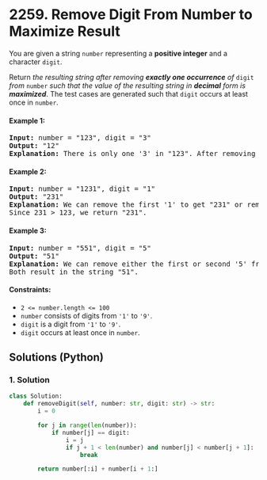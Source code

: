 # 2259. Remove Digit From Number to Maximize Result
You are given a string `number` representing a **positive integer** and a character `digit`.

Return *the resulting string after removing **exactly one occurrence** of* `digit` *from* `number` *such that the value of the resulting string in **decimal** form is **maximized***. The test cases are generated such that `digit` occurs at least once in `number`.

#### Example 1:
<pre>
<strong>Input:</strong> number = "123", digit = "3"
<strong>Output:</strong> "12"
<strong>Explanation:</strong> There is only one '3' in "123". After removing '3', the result is "12".
</pre>

#### Example 2:
<pre>
<strong>Input:</strong> number = "1231", digit = "1"
<strong>Output:</strong> "231"
<strong>Explanation:</strong> We can remove the first '1' to get "231" or remove the second '1' to get "123".
Since 231 > 123, we return "231".
</pre>

#### Example 3:
<pre>
<strong>Input:</strong> number = "551", digit = "5"
<strong>Output:</strong> "51"
<strong>Explanation:</strong> We can remove either the first or second '5' from "551".
Both result in the string "51".
</pre>

#### Constraints:
* `2 <= number.length <= 100`
* `number` consists of digits from `'1'` to `'9'`.
* `digit` is a digit from `'1'` to `'9'`.
* `digit` occurs at least once in `number`.

## Solutions (Python)

### 1. Solution
```Python
class Solution:
    def removeDigit(self, number: str, digit: str) -> str:
        i = 0

        for j in range(len(number)):
            if number[j] == digit:
                i = j
                if j + 1 < len(number) and number[j] < number[j + 1]:
                    break

        return number[:i] + number[i + 1:]
```
